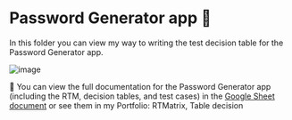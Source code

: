 <h1>Password Generator app 🔑 </h1>
<p>In this folder you can view my way to writing the test decision table for the Password Generator app.</p>

![image](https://github.com/user-attachments/assets/54a313af-5bb5-4a11-9aaa-72e741e08da0)

<p>📌 You can view the full documentation for the Password Generator app (including the RTM, decision tables, and test cases) in the <a href="https://docs.google.com/spreadsheets/d/14wrOtobCjEQ4kUCQu8RVqCMnCTJ_mjttw-LwvZOjMxg/edit?usp=sharing" target="_blank" >Google Sheet document</a>
or see them in my Portfolio: RTMatrix, Table decision</p>
